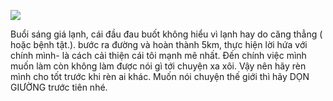 ![](https://i.imgur.com/rlv91rm.png)

Buổi sáng giá lạnh, cái đầu đau buốt không hiểu vì lạnh hay do căng thẳng ( hoặc bệnh tật.). bước ra đường và hoàn thành 5km, thực hiện lời hứa với chính mình- là cách cải thiện cái tôi mạnh mẽ nhất. Đến chính việc mình muốn làm còn không làm được nói gì tới chuyện xa xôi. Vậy nên hãy rèn mình cho tốt trước khi rèn ai khác. Muốn nói chuyện thế giới thì hãy DỌN GIƯỜNG trước tiên nhé.